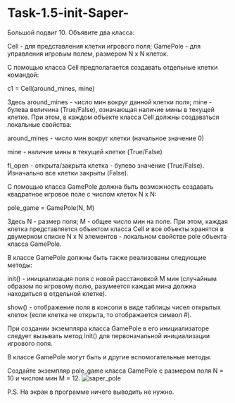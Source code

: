 # Task-1.5-init-Saper-
Большой подвиг 10. Объявите два класса: 

Cell - для представления клетки игрового поля;
GamePole - для управления игровым полем, размером N x N клеток.

С помощью класса Cell предполагается создавать отдельные клетки командой:

c1 = Cell(around_mines, mine)

Здесь around_mines - число мин вокруг данной клетки поля; mine - булева величина (True/False), означающая наличие мины в текущей клетке. При этом, в каждом объекте класса Cell должны создаваться локальные свойства:

around_mines - число мин вокруг клетки (начальное значение 0)

mine - наличие мины в текущей клетке (True/False)

fl_open - открыта/закрыта клетка - булево значение (True/False). Изначально все клетки закрыты (False).



С помощью класса GamePole должна быть возможность создавать квадратное игровое поле с числом клеток N x N:

pole_game = GamePole(N, M)

Здесь N - размер поля; M - общее число мин на поле. При этом, каждая клетка представляется объектом класса Cell и все объекты хранятся в двумерном списке N x N элементов - локальном свойстве pole объекта класса GamePole. 

В классе GamePole должны быть также реализованы следующие методы:

init() - инициализация поля с новой расстановкой M мин (случайным образом по игровому полю, разумеется каждая мина должна находиться в отдельной клетке).

show() - отображение поля в консоли в виде таблицы чисел открытых клеток (если клетка не открыта, то отображается символ #).

При создании экземпляра класса GamePole в его инициализаторе следует вызывать метод init() для первоначальной инициализации игрового поля.

В классе GamePole могут быть и другие вспомогательные методы.

Создайте экземпляр pole_game класса GamePole с размером поля N = 10 и числом мин M = 12. 
![saper_pole](https://user-images.githubusercontent.com/101925316/187184618-aa3448f2-0b8c-44b5-8160-a854e366dab7.jpg)

P.S. На экран в программе ничего выводить не нужно.
